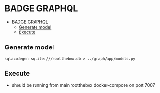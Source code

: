 # BADGE GRAPHQL

- [BADGE GRAPHQL](#badge-graphql)
  - [Generate model](#generate-model)
  - [Execute](#execute)

## Generate model
`sqlacodegen sqlite:///rootthebox.db > ../graph/app/models.py`

## Execute 
- should be running from main rootthebox docker-compose on port 7007